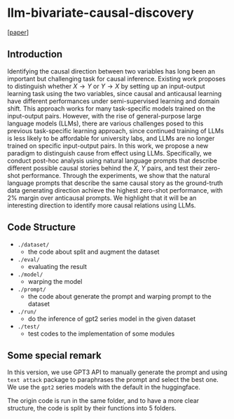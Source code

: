 # llm-bivariate-causal-discovery
[[paper](https://openreview.net/forum?id=ucHh-ytUkOH)]
## Introduction
Identifying the causal direction between two variables has long been an important but challenging task for causal inference. Existing work proposes to distinguish whether $X\rightarrow Y$ or $Y \rightarrow X$ by setting up an input-output learning task using the two variables, since causal and anticausal learning have different performances under semi-supervised learning and domain shift. This approach works for many task-specific models trained on the input-output pairs. However, with the rise of general-purpose large language models (LLMs), there are various challenges posed to this previous task-specific learning approach, since continued training of LLMs is less likely to be affordable for university labs, and LLMs are no longer trained on specific input-output pairs. In this work, we propose a new paradigm to distinguish cause from effect using LLMs. Specifically, we conduct post-hoc analysis using natural language prompts that describe different possible causal stories behind the $X$, $Y$ pairs, and test their zero-shot performance. Through the experiments, we show that the natural language prompts that describe the same causal story as the ground-truth data generating direction achieve the highest zero-shot performance, with 2\% margin over anticausal prompts. We highlight that it will be an interesting direction to identify more causal relations using LLMs.

## Code Structure
* `./dataset/`
  * the code about split and augment the dataset
* `./eval/`
  * evaluating the result
* `./model/`
  * warping the model
* `./prompt/`
  * the code about generate the prompt and warping prompt to the dataset
* `./run/`
  * do the inference of gpt2 series model in the given dataset
* `./test/`
  * test codes to the implementation of some modules

## Some special remark
In this version, we use GPT3 API to manually generate the prompt and using `text attack` package to paraphrases the prompt and select the best one. We use the `gpt2` series models with the default in the huggingface.

The origin code is run in the same folder, and to have a more clear structure, the code is split by their functions into 5 folders.
